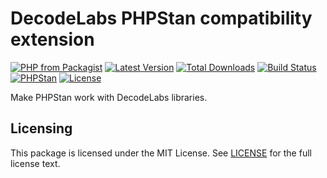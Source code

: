 # DecodeLabs PHPStan compatibility extension

[![PHP from Packagist](https://img.shields.io/packagist/php-v/decodelabs/phpstan-decodelabs?style=flat-square)](https://packagist.org/packages/decodelabs/phpstan-decodelabs)
[![Latest Version](https://img.shields.io/packagist/v/decodelabs/phpstan-decodelabs.svg?style=flat-square)](https://packagist.org/packages/decodelabs/phpstan-decodelabs)
[![Total Downloads](https://img.shields.io/packagist/dt/decodelabs/phpstan-decodelabs.svg?style=flat-square)](https://packagist.org/packages/decodelabs/phpstan-decodelabs)
[![Build Status](https://img.shields.io/travis/com/decodelabs/phpstan-decodelabs/main.svg?style=flat-square)](https://app.travis-ci.com/github/decodelabs/phpstan-decodelabs)
[![PHPStan](https://img.shields.io/badge/PHPStan-enabled-44CC11.svg?longCache=true&style=flat-square)](https://github.com/phpstan/phpstan)
[![License](https://img.shields.io/packagist/l/decodelabs/phpstan-decodelabs?style=flat-square)](https://packagist.org/packages/decodelabs/phpstan-decodelabs)

Make PHPStan work with DecodeLabs libraries.

## Licensing
This package is licensed under the MIT License. See [LICENSE](./LICENSE) for the full license text.
